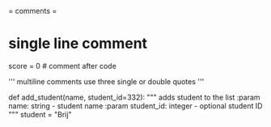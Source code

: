= comments =

# single line comment
score = 0 # comment after code

'''
multiline comments
use three single or double quotes
'''

def add_student(name, student_id=332):
    """
    adds student to the list
    :param name: string - student name
    :param student_id: integer - optional student ID
    """
    student = "Brij"
